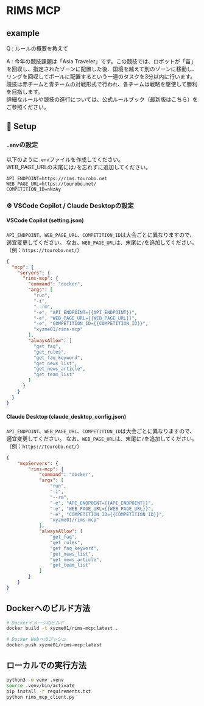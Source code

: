 # RIMS MCP

## example

Q : ルールの概要を教えて

A : 今年の競技課題は「Asia Traveler」です。この競技では、ロボットが「苗」を回収し、指定されたゾーンに配置した後、国境を越えて別のゾーンに移動し、リングを回収してポールに配置するという一連のタスクを3分以内に行います。競技は赤チームと青チームの対戦形式で行われ、各チームは戦略を駆使して勝利を目指します。  
詳細なルールや競技の進行については、公式ルールブック（最新版はこちら）をご参照ください。

## 🔨 Setup

### `.env`の設定

以下のように`.env`ファイルを作成してください。  
WEB_PAGE_URLの末尾には`/`を忘れずに追加してください。

```env
API_ENDPOINT=https://rims.tourobo.net
WEB_PAGE_URL=https://tourobo.net/
COMPETITION_ID=nNzAy
```

### ⚙️ VSCode Copilot / Claude Desktopの設定

#### VSCode Copilot (setting.json)

`API_ENDPOINT`、`WEB_PAGE_URL`、`COMPETITION_ID`は大会ごとに異なりますので、適宜変更してください。
なお、`WEB_PAGE_URL`は、末尾に`/`を追加してください。（例：`https://tourobo.net/`）

```json
{
  "mcp": {
    "servers": {
      "rims-mcp": {
        "command": "docker",
        "args": [
          "run",
          "-i",
          "--rm",
          "-e", "API_ENDPOINT={{API_ENDPOINT}}",
          "-e", "WEB_PAGE_URL={{WEB_PAGE_URL}}",
          "-e", "COMPETITION_ID={{COMPETITION_ID}}",
          "xyzme01/rims-mcp"
        ],
        "alwaysAllow": [
          "get_faq",
          "get_rules",
          "get_faq_keyword",
          "get_news_list",
          "get_news_article",
          "get_team_list"
        ]
      }
    }
  }
}
```

#### Claude Desktop (claude_desktop_config.json)

`API_ENDPOINT`、`WEB_PAGE_URL`、`COMPETITION_ID`は大会ごとに異なりますので、適宜変更してください。
なお、`WEB_PAGE_URL`は、末尾に`/`を追加してください。（例：`https://tourobo.net/`）

```json
{
    "mcpServers": {
        "rims-mcp": {
            "command": "docker",
            "args": [
                "run",
                "-i",
                "--rm",
                "-e", "API_ENDPOINT={{API_ENDPOINT}}",
                "-e", "WEB_PAGE_URL={{WEB_PAGE_URL}}",
                "-e", "COMPETITION_ID={{COMPETITION_ID}}",
                "xyzme01/rims-mcp"
            ],
            "alwaysAllow": [
                "get_faq",
                "get_rules",
                "get_faq_keyword",
                "get_news_list",
                "get_news_article",
                "get_team_list"
            ]
        }
    }
}
```

## Dockerへのビルド方法

```bash
# Dockerイメージのビルド
docker build -t xyzme01/rims-mcp:latest .

# Docker Hubへのプッシュ
docker push xyzme01/rims-mcp:latest
```

## ローカルでの実行方法

```bash
python3 -m venv .venv
source .venv/bin/activate
pip install -r requirements.txt
python rims_mcp_client.py
```
